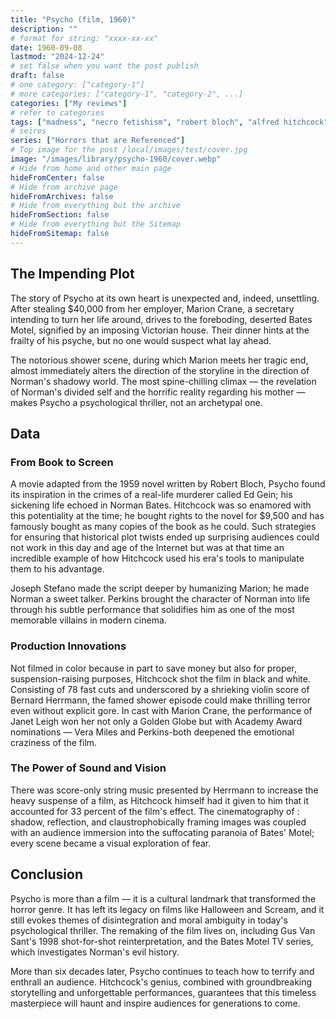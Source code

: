 ```yaml
---
title: "Psycho (film, 1960)"
description: ""
# format for string: "xxxx-xx-xx"
date: 1960-09-08
lastmod: "2024-12-24"
# set false when you want the post publish
draft: false
# one category: ["category-1"]
# more categories: ["category-1", "category-2", ...]
categories: ["My reviews"]
# refer to categories
tags: ["madness", "necro fetishism", "robert bloch", "alfred hitchcock"]
# seires
series: ["Horrors that are Referenced"]
# Top image for the post /local/images/test/cover.jpg
image: "/images/library/psycho-1960/cover.webp"
# Hide from home and other main page
hideFromCenter: false
# Hide from archive page
hideFromArchives: false
# Hide from everything but the archive
hideFromSection: false
# Hide from everything but the Sitemap
hideFromSitemap: false
---
```

## The Impending Plot

The story of Psycho at its own heart is unexpected and, indeed, unsettling. After stealing $40,000 from her employer, Marion Crane, a secretary intending to turn her life around, drives to the foreboding, deserted Bates Motel, signified by an imposing Victorian house. Their dinner hints at the frailty of his psyche, but no one would suspect what lay ahead.

The notorious shower scene, during which Marion meets her tragic end, almost immediately alters the direction of the storyline in the direction of Norman's shadowy world. The most spine-chilling climax — the revelation of Norman's divided self and the horrific reality regarding his mother — makes Psycho a psychological thriller, not an archetypal one.

## Data

### From Book to Screen

A movie adapted from the 1959 novel written by Robert Bloch, Psycho found its inspiration in the crimes of a real-life murderer called Ed Gein; his sickening life echoed in Norman Bates. Hitchcock was so enamored with this potentiality at the time; he bought rights to the novel for $9,500 and has famously bought as many copies of the book as he could. Such strategies for ensuring that historical plot twists ended up surprising audiences could not work in this day and age of the Internet but was at that time an incredible example of how Hitchcock used his era's tools to manipulate them to his advantage.

Joseph Stefano made the script deeper by humanizing Marion; he made Norman a sweet talker. Perkins brought the character of Norman into life through his subtle performance that solidifies him as one of the most memorable villains in modern cinema.

### Production Innovations

Not filmed in color because in part to save money but also for proper, suspension-raising purposes, Hitchcock shot the film in black and white. Consisting of 78 fast cuts and underscored by a shrieking violin score of Bernard Herrmann, the famed shower episode could make thrilling terror even without explicit gore. In cast with Marion Crane, the performance of Janet Leigh won her not only a Golden Globe but with Academy Award nominations — Vera Miles and Perkins-both deepened the emotional craziness of the film.

### The Power of Sound and Vision

There was score-only string music presented by Herrmann to increase the heavy suspense of a film, as Hitchcock himself had it given to him that it accounted for 33 percent of the film's effect. The cinematography of : shadow, reflection, and claustrophobically framing images was coupled with an audience immersion into the suffocating paranoia of Bates' Motel; every scene became a visual exploration of fear.

## Conclusion

Psycho is more than a film — it is a cultural landmark that transformed the horror genre. It has left its legacy on films like Halloween and Scream, and it still evokes themes of disintegration and moral ambiguity in today's psychological thriller. The remaking of the film lives on, including Gus Van Sant's 1998 shot-for-shot reinterpretation, and the Bates Motel TV series, which investigates Norman's evil history.

More than six decades later, Psycho continues to teach how to terrify and enthrall an audience. Hitchcock's genius, combined with groundbreaking storytelling and unforgettable performances, guarantees that this timeless masterpiece will haunt and inspire audiences for generations to come.